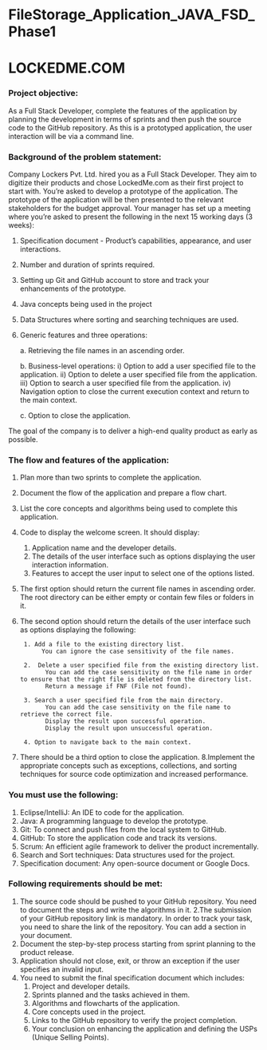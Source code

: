 # FileStorage_Application_JAVA_FSD_Phase1
# LOCKEDME.COM
### Project objective:
As a Full Stack Developer, complete the features of the application by planning the development in terms of sprints and then push the source code to the GitHub repository. As this is a prototyped application, the user interaction will be via a command line.

### Background of the problem statement:
Company Lockers Pvt. Ltd. hired you as a Full Stack Developer. They aim to digitize their products and chose LockedMe.com as their first project to start with. You’re asked to develop a prototype of the application. The prototype of the application will be then presented to the relevant stakeholders for the budget approval. Your manager has set up a meeting where you’re asked to present the following in the next 15 working days (3 weeks):
   1. Specification document - Product’s capabilities, appearance, and user interactions.
   
   2. Number and duration of sprints required.
   
   3. Setting up Git and GitHub account to store and track your enhancements of the prototype.
  
   4. Java concepts being used in the project
   
   5. Data Structures where sorting and searching techniques are used.
   
   6. Generic features and three operations:
   
        a. Retrieving the file names in an ascending order.
        
        b. Business-level operations:
            i) Option to add a user specified file to the application.
           ii) Option to delete a user specified file from the application.
          iii) Option to search a user specified file from the application.
           iv) Navigation option to close the current execution context and return to the main context.
           
        c. Option to close the application.

The goal of the company is to deliver a high-end quality product as early as possible.

### The flow and features of the application:
1.  Plan more than two sprints to complete the application.

2.  Document the flow of the application and prepare a flow chart.

3.  List the core concepts and algorithms being used to complete this application.

4. Code to display the welcome screen. It should display:
      1. Application name and the developer details.
      2. The details of the user interface such as options displaying the user interaction information.
      3. Features to accept the user input to select one of the options listed.

5. The first option should return the current file names in ascending order. The root directory can be either empty or contain few files or folders in it.

6. The second option should return the details of the user interface such as options displaying the following:

        1. Add a file to the existing directory list.
             You can ignore the case sensitivity of the file names.
             
        2.  Delete a user specified file from the existing directory list.
              You can add the case sensitivity on the file name in order to ensure that the right file is deleted from the directory list.
              Return a message if FNF (File not found).
              
        3. Search a user specified file from the main directory.
              You can add the case sensitivity on the file name to retrieve the correct file.
              Display the result upon successful operation.
              Display the result upon unsuccessful operation.
              
        4. Option to navigate back to the main context.

  7. There should be a third option to close the application.
  8.Implement the appropriate concepts such as exceptions, collections, and sorting techniques for source code optimization and increased performance.

### You must use the following:

1. Eclipse/IntelliJ: An IDE to code for the application.
2. Java: A programming language to develop the prototype.
3. Git: To connect and push files from the local system to GitHub.
4. GitHub: To store the application code and track its versions.
5. Scrum: An efficient agile framework to deliver the product incrementally.
6. Search and Sort techniques: Data structures used for the project.
7. Specification document: Any open-source document or Google Docs.

### Following requirements should be met:

1. The source code should be pushed to your GitHub repository. You need to document the steps and write the algorithms in it.
2.The submission of your GitHub repository link is mandatory. In order to track your task, you need to share the link of the repository. You can add a section in your document.
3. Document the step-by-step process starting from sprint planning to the product release.
4. Application should not close, exit, or throw an exception if the user specifies an invalid input.
5. You need to submit the final specification document which includes:
      1. Project and developer details.
      2. Sprints planned and the tasks achieved in them.
      3. Algorithms and flowcharts of the application.
      4. Core concepts used in the project.
      5. Links to the GitHub repository to verify the project completion.
      6. Your conclusion on enhancing the application and defining the USPs (Unique Selling Points).

